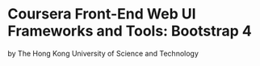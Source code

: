 # Coursera Front-End Web UI Frameworks and Tools: Bootstrap 4
by The Hong Kong University of Science and Technology
